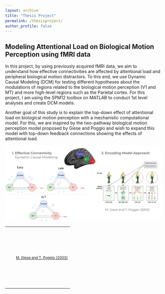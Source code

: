 ```yaml
---
layout: archive
title: "Thesis Project"
permalink: /thesisproject/
author_profile: false
---
```


## Modeling Attentional Load on Biological Motion Perception using fMRI data

In this project, by using previously acquired fMRI data, we aim to understand how effective connectivities are affected by attentional load and peripheral biological motion distractors. To this end, we use Dynamic Causal Modeling (DCM) for testing different hypotheses about the modulations of regions related to the biological motion perception (V1 and MT) and more high-level regions such as the Parietal cortex. For this project, I am using the SPM12 toolbox on MATLAB to conduct 1st level analyses and create DCM models.

Another goal of this study is to explain the top-down effect of attentional load on biological motion perception with a mechanistic computational model. For this, we are inspired by the two-pathway biological motion perception model proposed by Giese and Poggio and wish to expand this model with top-down feedback connections showing the effects of attentional load.

<img src="/images/thesis_project.PNG" alt="thesis_project.png" />

<table style="border-collapse: collapse; border: none;">
<tr style="border: none; height: 200px;">
  <td style="border: none;"></td>
  <td style="border: none;"></td>
  <td style="border: none;"><a href="https://www.nature.com/articles/nrn1057">
  <font style="font-size: 1.2vw;" >M. Giese and T. Poggio (2003)</font></a>
  </td>
</tr>

